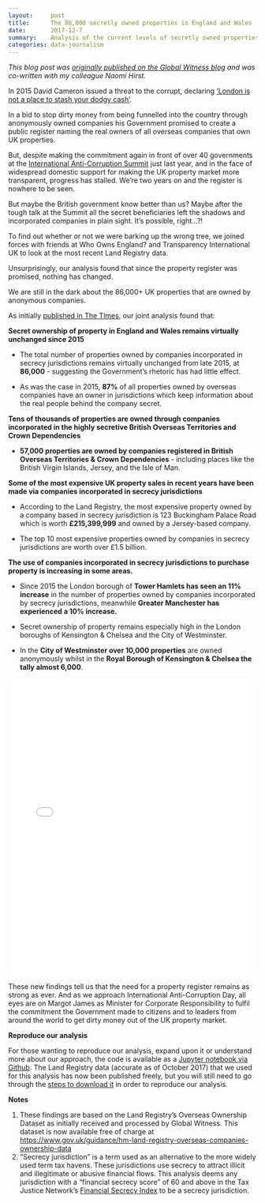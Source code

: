 ```yaml
---
layout:     post
title:      The 86,000 secretly owned properties in England and Wales
date:       2017-12-7
summary:	Analysis of the current levels of secretly owned properties in England and Wales.
categories: data-journalism
---
```


*This blog post was [originally published on the Global Witness blog](https://www.globalwitness.org/en/blog/two-years-still-dark-about-86000-anonymously-owned-uk-homes/) and was co-written with my colleague Naomi Hirst.*

In 2015 David Cameron issued a threat to the corrupt, declaring [‘London is not a place to stash your dodgy cash’](https://www.gov.uk/government/news/pm-announces-new-global-commitments-to-expose-punish-and-drive-out-corruption).

In a bid to stop dirty money from being funnelled into the country through anonymously owned companies his Government promised to create a public register naming the real owners of all overseas companies that own UK properties.

But, despite making the commitment again in front of over 40 governments at the [International Anti-Corruption Summit](https://www.gov.uk/government/news/pm-announces-new-global-commitments-to-expose-punish-and-drive-out-corruption) just last year, and in the face of widespread domestic support for making the UK property market more transparent, progress has stalled. We’re two years on and the register is nowhere to be seen.

But maybe the British government know better than us? Maybe after the tough talk at the Summit all the secret beneficiaries left the shadows and incorporated companies in plain sight. It’s possible, right...?!

To find out whether or not we were barking up the wrong tree, we joined forces with friends at Who Owns England? and Transparency International UK to look at the most recent Land Registry data.

Unsurprisingly, our analysis found that since the property register was promised, nothing has changed.  

We are still in the dark about the 86,000+ UK properties that are owned by anonymous companies.  

As initially [published in The Times](https://www.thetimes.co.uk/article/the-average-estate-agents-commission-on-a-1m-sale-is-20-000-the-average-fine-for-money-laundering-breaches-is-1-134-sjc5hch05), our joint analysis found that:

**Secret ownership of property in England and Wales remains virtually unchanged since 2015**

*   The total number of properties owned by companies incorporated in secrecy jurisdictions remains virtually unchanged from late 2015, at **86,000** - suggesting the Government’s rhetoric has had little effect.  

*   As was the case in 2015, **87%** of all properties owned by overseas companies have an owner in jurisdictions which keep information about the real people behind the company secret.

**Tens of thousands of properties are owned through companies incorporated in the highly secretive British Overseas Territories and Crown Dependencies**

*   **57,000 properties are owned by companies registered in British Overseas Territories & Crown Dependencies** - including places like the British Virgin Islands, Jersey, and the Isle of Man.  

**Some of the most expensive UK property sales in recent years have been made via companies incorporated in secrecy jurisdictions**

*   According to the Land Registry, the most expensive property owned by a company based in secrecy jurisdiction is 123 Buckingham Palace Road which is worth **£215,399,999** and owned by a Jersey-based company.

*   The top 10 most expensive properties owned by companies in secrecy jurisdictions are worth over £1.5 billion.

**The use of companies incorporated in secrecy jurisdictions to purchase property is increasing in some areas.**

*   Since 2015 the London borough of **Tower Hamlets has seen an 11% increase** in the number of properties owned by companies incorporated by secrecy jurisdictions, meanwhile **Greater Manchester has experienced a 10% increase.**

*   Secret ownership of property remains especially high in the London boroughs of Kensington & Chelsea and the City of Westminster.

*   In the **City of Westminster over 10,000 properties** are owned anonymously whilst in the **Royal Borough of Kensington & Chelsea the tally almost 6,000**.


<div style="max-width:900px"><iframe src="//datawrapper.dwcdn.net/rOQBW/3/" scrolling="no" frameborder="0" allowtransparency="true" allowfullscreen="allowfullscreen" webkitallowfullscreen="webkitallowfullscreen" mozallowfullscreen="mozallowfullscreen" oallowfullscreen="oallowfullscreen" msallowfullscreen="msallowfullscreen" width="100%" height="602"></iframe></div>

These new findings tell us that the need for a property register remains as strong as ever. And as we approach International Anti-Corruption Day, all eyes are on Margot James as Minister for Corporate Responsibility to fulfil the commitment the Government made to citizens and to leaders from around the world to get dirty money out of the UK property market.

**Reproduce our analysis**

For those wanting to reproduce our analysis, expand upon it or understand more about our approach, the code is available as a [Jupyter notebook via Github](https://github.com/Global-Witness/overseas_companies_land_ownership/blob/master/overseas_companies_land_ownership_analysis.ipynb). The Land Registry data (accurate as of October 2017) that we used for this analysis has now been published freely, but you will still need to go through the [steps to download it](https://www.gov.uk/guidance/hm-land-registry-overseas-companies-ownership-data) in order to reproduce our analysis.  

**Notes**

1.  These findings are based on the Land Registry’s Overseas Ownership Dataset as initially received and processed by Global Witness. This dataset is now available free of charge at [https://www.gov.uk/guidance/hm-land-registry-overseas-companies-ownership-data  ](https://www.gov.uk/guidance/hm-land-registry-overseas-companies-ownership-data)
2.  “Secrecy jurisdiction” is a term used as an alternative to the more widely used term tax havens. These jurisdictions use secrecy to attract illicit and illegitimate or abusive financial flows. This analysis deems any jurisdiction with a “financial secrecy score” of 60 and above in the Tax Justice Network’s [Financial Secrecy Index](http://www.financialsecrecyindex.com/introduction/fsi-2015-results) to be a secrecy jurisdiction.  